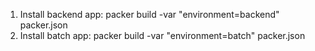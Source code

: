 1. Install backend app:
packer build -var "environment=backend" packer.json
2. Install batch app:
packer build -var "environment=batch" packer.json
